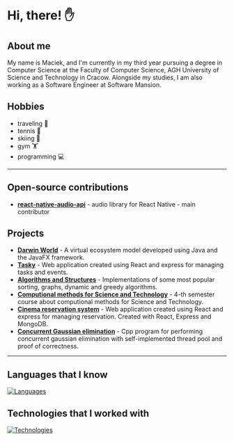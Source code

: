 # Hi, there! ✋

## About me

My name is Maciek, and I'm currently in my third year pursuing a degree in Computer Science at the Faculty of Computer Science, AGH University of Science and Technology in Cracow. Alongside my studies, I am also working as a Software Engineer at Software Mansion. 

## Hobbies

- traveling 🛫
- tennis 🎾
- skiing 🎿
- gym 🏋️
- programming 💻

---
  
## Open-source contributions

- [**react-native-audio-api**](https://github.com/software-mansion-labs/react-native-audio-api) - audio library for React Native - main contributor

## Projects

- [**Darwin World**](https://github.com/maciejmakowski2003/DarwinWorld) - A virtual ecosystem model developed using Java and the JavaFX framework.
- [**Tasky**](https://github.com/maciejmakowski2003/tasky) - Web application created using React and express for managing tasks and events.
- [**Algorithms and Structures**](https://github.com/maciejmakowski2003/Algorithms_and_structures/tree/main/graphs) - Implementations of some most popular sorting, graphs, dynamic and greedy algorithms.
- [**Computional methods for Science and Technology**](https://github.com/maciejmakowski2003/Computational-Methods-for-Science-and-Technology) - 4-th semester course about computional methods for Science and Technology.
- [**Cinema reservation system**](https://github.com/maciejmakowski2003/Cinema-reservation-system) - Web application created using React and express for managing reservation. Created with React, Express and MongoDB.
- [**Concurrent Gaussian elimination**](https://github.com/maciejmakowski2003/Concurrency-Theory/tree/main/lab7) - Cpp program for performing concurrent gaussian elimination with self-implemented thread pool and proof of correctness.
---

## Languages that I know

[![Languages](https://skillicons.dev/icons?i=cpp,java,kotlin,ts,js,c,py,bash)](https://skillicons.dev)

## Technologies that I worked with

[![Technologies](https://skillicons.dev/icons?i=androidstudio,apple,react,bootstrap,yarn,npm,figma,spring,express,nodejs,hibernate,mysql,mongodb,postgres,sqlite,postman,cmake,gradle,tensorflow,pytorch,sklearn,git,github,linux)](https://skillicons.dev)
